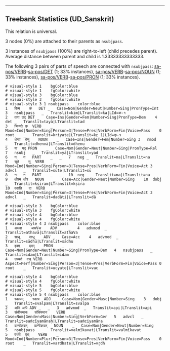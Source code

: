 

--------------------------------------------------------------------------------

## Treebank Statistics (UD_Sanskrit)

This relation is universal.

3 nodes (0%) are attached to their parents as `nsubjpass`.

3 instances of `nsubjpass` (100%) are right-to-left (child precedes parent).
Average distance between parent and child is 1.33333333333333.

The following 3 pairs of parts of speech are connected with `nsubjpass`: [sa-pos/VERB]()-[sa-pos/DET]() (1; 33% instances), [sa-pos/VERB]()-[sa-pos/NOUN]() (1; 33% instances), [sa-pos/VERB]()-[sa-pos/PRON]() (1; 33% instances).


~~~ conllu
# visual-style 1	bgColor:blue
# visual-style 1	fgColor:white
# visual-style 3	bgColor:blue
# visual-style 3	fgColor:white
# visual-style 3 1 nsubjpass	color:blue
1	किम्	क	DET	_	Case=Nom|Gender=Neut|Number=Sing|PronType=Int	3	nsubjpass	_	Translit=kim|LTranslit=ka|LId=क-१
2	तया	तद्	DET	_	Case=Ins|Gender=Fem|Number=Sing|PronType=Dem	4	det	_	Translit=tayā|LTranslit=tad
3	क्रियते	कृ	VERB	_	Mood=Ind|Number=Sing|Person=3|Tense=Pres|VerbForm=Fin|Voice=Pass	0	root	_	Translit=kriyate|LTranslit=kr̥_1|LId=कृ-१
4	धेन्वा	धेनु	NOUN	_	Case=Ins|Gender=Fem|Number=Sing	3	nmod	_	Translit=dhenvā|LTranslit=dhenu
5	या	यद्	PRON	_	Case=Nom|Gender=Neut|Number=Sing|PronType=Rel	7	nsubj	_	Translit=yā|LTranslit=yad
6	न	न	PART	_	_	7	neg	_	Translit=na|LTranslit=na
7	सूते	सू	VERB	_	Mood=Ind|Number=Sing|Person=3|Tense=Pres|VerbForm=Fin|Voice=Act	3	advcl	_	Translit=sūte|LTranslit=sū
8	न	न	PART	_	_	10	neg	_	Translit=na|LTranslit=na
9	क्षीरम्	क्षीर	NOUN	_	Case=Acc|Gender=Neut|Number=Sing	10	dobj	_	Translit=kṣīram|LTranslit=kṣīra
10	ददाति	दा	VERB	_	Mood=Ind|Number=Sing|Person=3|Tense=Pres|VerbForm=Fin|Voice=Act	3	advcl	_	Translit=dadāti|LTranslit=dā

~~~


~~~ conllu
# visual-style 3	bgColor:blue
# visual-style 3	fgColor:white
# visual-style 4	bgColor:blue
# visual-style 4	fgColor:white
# visual-style 4 3 nsubjpass	color:blue
1	अथवा	अथVअ	ADV	_	_	4	advmod	_	Translit=athavā|LTranslit=athaVa
2	साधू	साधु	ADV	_	Case=Acc	4	advmod	_	Translit=sādhū|LTranslit=sādhu
3	इदम्	इदम्	PRON	_	Case=Nom|Gender=Neut|Number=Sing|PronType=Dem	4	nsubjpass	_	Translit=idam|LTranslit=idam
4	उच्यते	वच्	VERB	_	Aspect=Perf|Number=Sing|Person=3|Tense=Pres|VerbForm=Fin|Voice=Pass	0	root	_	Translit=ucyate|LTranslit=vac

~~~


~~~ conllu
# visual-style 4	bgColor:blue
# visual-style 4	fgColor:white
# visual-style 5	bgColor:blue
# visual-style 5	fgColor:white
# visual-style 5 4 nsubjpass	color:blue
1	स्वल्पम्	स्वल्प	ADJ	_	Case=Nom|Gender=Masc|Number=Sing	3	dobj	_	Translit=svalpam|LTranslit=svalpa
2	अपि	अपि	ADV	_	_	3	advmod	_	Translit=api|LTranslit=api
3	संचीयमानः	संचियमान	VERB	_	Case=Nom|Gender=Masc|Number=Sing|VerbForm=Ger	5	advcl	_	Translit=saṁcīyamānaḥ|LTranslit=saṁciyamāna
4	वल्मीकवत्	वल्मीकवत्	NOUN	_	Case=Nom|Gender=Neut|Number=Sing	5	nsubjpass	_	Translit=valmīkavat|LTranslit=valmīkavat
5	वर्धते	वृध्	VERB	_	Mood=Ind|Number=Plur|Person=3|Tense=Pres|VerbForm=Fin|Voice=Pass	0	root	_	Translit=vardhate|LTranslit=vr̥dh

~~~


